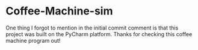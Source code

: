 # Coffee-Machine-sim

One thing I forgot to mention in the initial commit comment is that this project was built on the PyCharm platform. Thanks for checking this coffee machine program out!
